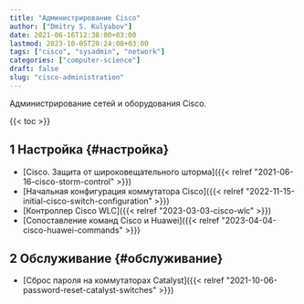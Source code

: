 ```yaml
---
title: "Администрирование Cisco"
author: ["Dmitry S. Kulyabov"]
date: 2021-06-16T12:38:00+03:00
lastmod: 2023-10-05T20:24:00+03:00
tags: ["cisco", "sysadmin", "network"]
categories: ["computer-science"]
draft: false
slug: "cisco-administration"
---
```


Администрирование сетей и оборудования Cisco.

<!--more-->

{{< toc >}}


## <span class="section-num">1</span> Настройка {#настройка}

-   [Cisco. Защита от широковещательного шторма]({{< relref "2021-06-16-cisco-storm-control" >}})
-   [Начальная конфигурация коммутатора Cisco]({{< relref "2022-11-15-initial-cisco-switch-configuration" >}})
-   [Контроллер Cisco WLC]({{< relref "2023-03-03-cisco-wlc" >}})
-   [Сопоставление команд Cisco и Huawei]({{< relref "2023-04-04-cisco-huawei-commands" >}})


## <span class="section-num">2</span> Обслуживание {#обслуживание}

-   [Сброс пароля на коммутаторах Catalyst]({{< relref "2021-10-06-password-reset-catalyst-switches" >}})
